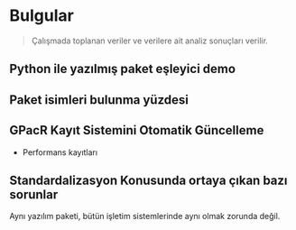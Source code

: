 # Bulgular

> Çalışmada toplanan veriler ve verilere ait analiz sonuçları verilir.

## Python ile yazılmış paket eşleyici demo

## Paket isimleri bulunma yüzdesi

## GPacR Kayıt Sistemini Otomatik Güncelleme

- Performans kayıtları

## Standardalizasyon Konusunda ortaya çıkan bazı sorunlar

Aynı yazılım paketi, bütün işletim sistemlerinde aynı olmak zorunda değil.
